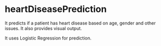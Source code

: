 # heartDiseasePrediction

It predicts if a patient has heart disease based on age, gender and other issues. It also provides visual output.

It uses Logistic Regression for prediction. 
